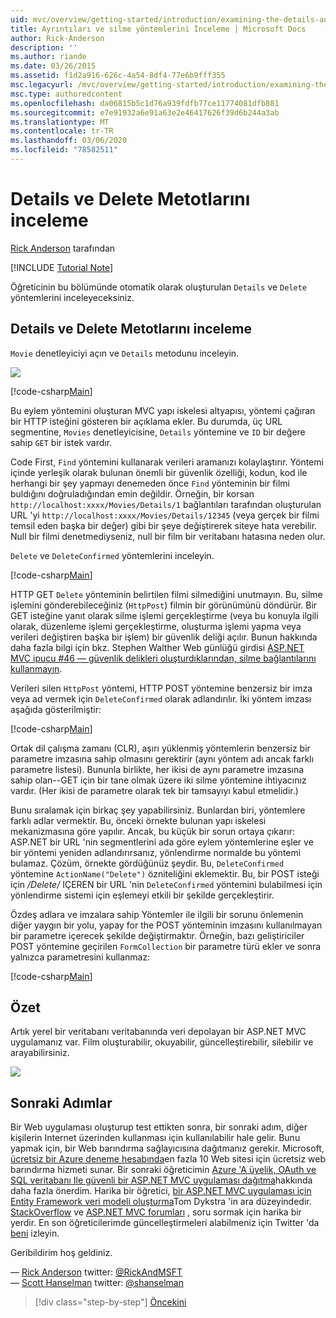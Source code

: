 ```yaml
---
uid: mvc/overview/getting-started/introduction/examining-the-details-and-delete-methods
title: Ayrıntıları ve silme yöntemlerini İnceleme | Microsoft Docs
author: Rick-Anderson
description: ''
ms.author: riande
ms.date: 03/26/2015
ms.assetid: f1d2a916-626c-4a54-8df4-77e6b9fff355
msc.legacyurl: /mvc/overview/getting-started/introduction/examining-the-details-and-delete-methods
msc.type: authoredcontent
ms.openlocfilehash: da06815b5c1d76a939fdfb77ce11774081dfb881
ms.sourcegitcommit: e7e91932a6e91a63e2e46417626f39d6b244a3ab
ms.translationtype: MT
ms.contentlocale: tr-TR
ms.lasthandoff: 03/06/2020
ms.locfileid: "78582511"
---
```

# <a name="examining-the-details-and-delete-methods"></a>Details ve Delete Metotlarını inceleme

[Rick Anderson](https://twitter.com/RickAndMSFT) tarafından

[!INCLUDE [Tutorial Note](index.md)]

Öğreticinin bu bölümünde otomatik olarak oluşturulan `Details` ve `Delete` yöntemlerini inceleyeceksiniz.

## <a name="examining-the-details-and-delete-methods"></a>Details ve Delete Metotlarını inceleme

`Movie` denetleyiciyi açın ve `Details` metodunu inceleyin.

![](examining-the-details-and-delete-methods/_static/image1.png)

[!code-csharp[Main](examining-the-details-and-delete-methods/samples/sample1.cs)]

Bu eylem yöntemini oluşturan MVC yapı iskelesi altyapısı, yöntemi çağıran bir HTTP isteğini gösteren bir açıklama ekler. Bu durumda, üç URL segmentine, `Movies` denetleyicisine, `Details` yöntemine ve `ID` bir değere sahip `GET` bir istek vardır.

Code First, `Find` yöntemini kullanarak verileri aramanızı kolaylaştırır. Yöntemi içinde yerleşik olarak bulunan önemli bir güvenlik özelliği, kodun, kod ile herhangi bir şey yapmayı denemeden önce `Find` yönteminin bir filmi buldığını doğruladığından emin değildir. Örneğin, bir korsan `http://localhost:xxxx/Movies/Details/1` bağlantıları tarafından oluşturulan URL 'yi `http://localhost:xxxx/Movies/Details/12345` (veya gerçek bir filmi temsil eden başka bir değer) gibi bir şeye değiştirerek siteye hata verebilir. Null bir filmi denetmediyseniz, null bir film bir veritabanı hatasına neden olur.

`Delete` ve `DeleteConfirmed` yöntemlerini inceleyin.

[!code-csharp[Main](examining-the-details-and-delete-methods/samples/sample2.cs?highlight=17)]

HTTP GET `Delete` yönteminin belirtilen filmi silmediğini unutmayın. Bu, silme işlemini gönderebileceğiniz (`HttpPost`) filmin bir görünümünü döndürür. Bir GET isteğine yanıt olarak silme işlemi gerçekleştirme (veya bu konuyla ilgili olarak, düzenleme işlemi gerçekleştirme, oluşturma işlemi yapma veya verileri değiştiren başka bir işlem) bir güvenlik deliği açılır. Bunun hakkında daha fazla bilgi için bkz. Stephen Walther Web günlüğü girdisi [ASP.NET MVC ipucu #46 — güvenlik delikleri oluşturdıklarından, silme bağlantılarını kullanmayın](http://stephenwalther.com/blog/archive/2009/01/21/asp.net-mvc-tip-46-ndash-donrsquot-use-delete-links-because.aspx).

Verileri silen `HttpPost` yöntemi, HTTP POST yöntemine benzersiz bir imza veya ad vermek için `DeleteConfirmed` olarak adlandırılır. İki yöntem imzası aşağıda gösterilmiştir:

[!code-csharp[Main](examining-the-details-and-delete-methods/samples/sample3.cs)]

Ortak dil çalışma zamanı (CLR), aşırı yüklenmiş yöntemlerin benzersiz bir parametre imzasına sahip olmasını gerektirir (aynı yöntem adı ancak farklı parametre listesi). Bununla birlikte, her ikisi de aynı parametre imzasına sahip olan--GET için bir tane olmak üzere iki silme yöntemine ihtiyacınız vardır. (Her ikisi de parametre olarak tek bir tamsayıyı kabul etmelidir.)

Bunu sıralamak için birkaç şey yapabilirsiniz. Bunlardan biri, yöntemlere farklı adlar vermektir. Bu, önceki örnekte bulunan yapı iskelesi mekanizmasına göre yapılır. Ancak, bu küçük bir sorun ortaya çıkarır: ASP.NET bir URL 'nin segmentlerini ada göre eylem yöntemlerine eşler ve bir yöntemi yeniden adlandırırsanız, yönlendirme normalde bu yöntemi bulamaz. Çözüm, örnekte gördüğünüz şeydir. Bu, `DeleteConfirmed` yöntemine `ActionName("Delete")` özniteliğini eklemektir. Bu, bir POST isteği için */Delete/* IÇEREN bir URL 'nin `DeleteConfirmed` yöntemini bulabilmesi için yönlendirme sistemi için eşlemeyi etkili bir şekilde gerçekleştirir.

Özdeş adlara ve imzalara sahip Yöntemler ile ilgili bir sorunu önlemenin diğer yaygın bir yolu, yapay for the POST yönteminin imzasını kullanılmayan bir parametre içerecek şekilde değiştirmaktır. Örneğin, bazı geliştiriciler POST yöntemine geçirilen `FormCollection` bir parametre türü ekler ve sonra yalnızca parametresini kullanmaz:

[!code-csharp[Main](examining-the-details-and-delete-methods/samples/sample4.cs)]

## <a name="summary"></a>Özet

Artık yerel bir veritabanı veritabanında veri depolayan bir ASP.NET MVC uygulamanız var. Film oluşturabilir, okuyabilir, güncelleştirebilir, silebilir ve arayabilirsiniz.

![](examining-the-details-and-delete-methods/_static/image2.png)

## <a name="next-steps"></a>Sonraki Adımlar

Bir Web uygulaması oluşturup test ettikten sonra, bir sonraki adım, diğer kişilerin Internet üzerinden kullanması için kullanılabilir hale gelir. Bunu yapmak için, bir Web barındırma sağlayıcısına dağıtmanız gerekir. Microsoft, [ücretsiz bir Azure deneme hesabında](https://www.windowsazure.com/pricing/free-trial/?WT.mc_id=A443DD604)en fazla 10 Web sitesi için ücretsiz web barındırma hizmeti sunar. Bir sonraki öğreticimin [Azure 'A üyelik, OAuth ve SQL veritabanı Ile güvenli bir ASP.NET MVC uygulaması dağıtma](https://docs.microsoft.com/aspnet/core/security/authorization/secure-data)hakkında daha fazla önerdim. Harika bir öğretici, [bir ASP.NET MVC uygulaması için Entity Framework veri modeli oluşturma](../getting-started-with-ef-using-mvc/creating-an-entity-framework-data-model-for-an-asp-net-mvc-application.md)Tom Dykstra 'in ara düzeyindedir. [StackOverflow](http://stackoverflow.com/help) ve [ASP.NET MVC forumları](https://forums.asp.net/1146.aspx) , soru sormak için harika bir yerdir. En son öğreticilerimde güncelleştirmeleri alabilmeniz için Twitter 'da [beni](https://twitter.com/RickAndMSFT) izleyin.

Geribildirim hoş geldiniz.

— [Rick Anderson](https://blogs.msdn.com/rickAndy) twitter: [@RickAndMSFT](https://twitter.com/RickAndMSFT)  
— [Scott Hanselman](http://www.hanselman.com/blog/) twitter: [@shanselman](https://twitter.com/shanselman)

> [!div class="step-by-step"]
> [Öncekini](adding-validation.md)

